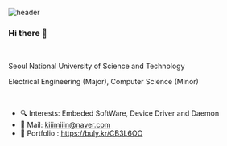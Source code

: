 ![header](https://capsule-render.vercel.app/api?type=venom&color=0:318AF7,100:20D6BC&height=300&section=header&text=Welcome%20to%20Minki's%20Github&fontSize=60&fontColor=000000)

### Hi there 👋

<br/>

Seoul National University of Science and Technology

Electrical Engineering (Major), Computer Science (Minor) 

<br/>

- 🔍 Interests: Embeded SoftWare, Device Driver and Daemon
- 📧 Mail: kiiimiiin@naver.com
- 📖 Portfolio : https://buly.kr/CB3L6OO
